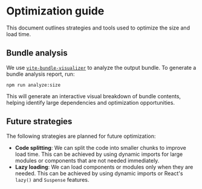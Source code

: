 # Optimization guide

This document outlines strategies and tools used to optimize the size and load time.

## Bundle analysis

We use [`vite-bundle-visualizer`][vite-bundle-visualizer] to analyze the output bundle. To generate
a bundle analysis report, run:

```shell
npm run analyze:size
```

This will generate an interactive visual breakdown of bundle contents, helping identify large
dependencies and optimization opportunities.

## Future strategies
The following strategies are planned for future optimization:
* **Code splitting**: We can split the code into smaller chunks to improve load time. This can be
  achieved by using dynamic imports for large modules or components that are not needed immediately.
* **Lazy loading**: We can load components or modules only when they are needed. This can be
  achieved by using dynamic imports or React's `lazy()` and `Suspense` features.

[vite-bundle-visualizer]: https://www.npmjs.com/package/vite-bundle-visualizer

